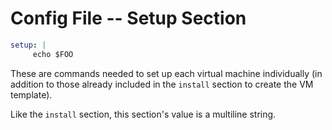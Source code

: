 # Config File -- Setup Section

```yaml
setup: |
     echo $FOO
```

These are commands needed to set up each virtual machine individually (in addition to those already included in the `install` section to create the VM template).

Like the `install` section, this section's value is a multiline string.

